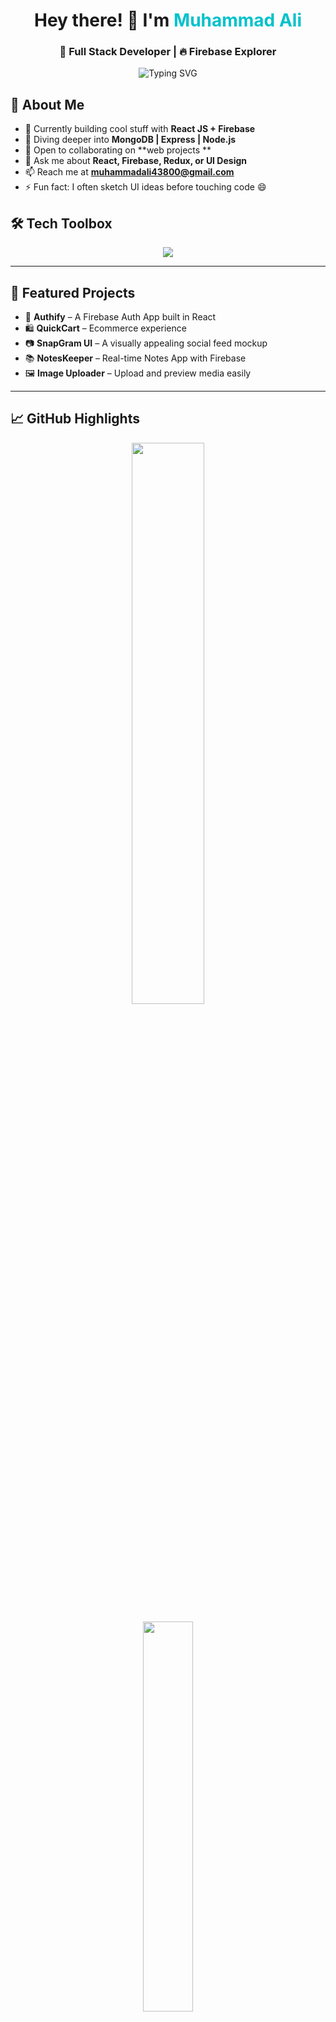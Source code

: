 <h1 align="center">Hey there! 👋 I'm <span style="color:#00C2CB;">Muhammad Ali</span></h1>
<h3 align="center">🚀 Full Stack Developer | 🔥 Firebase Explorer</h3>
<p align="center">
  <img src="https://readme-typing-svg.herokuapp.com?font=Fira+Code&weight=500&pause=1000&color=36BCF7&center=true&vCenter=true&width=435&lines=Building+with+React;Crafting+Beautiful+UIs;Let%E2%80%99s+Collaborate+and+Create!" alt="Typing SVG" />
</p>

## 🧠 About Me

- 🔭 Currently building cool stuff with **React JS + Firebase**
- 🌱 Diving deeper into **MongoDB | Express | Node.js**
- 👯 Open to collaborating on **web projects **
- 💬 Ask me about **React, Firebase, Redux, or UI Design**
- 📫 Reach me at **[muhammadali43800@gmail.com](mailto:muhammadali43800@gmail.com)**
- ⚡ Fun fact: I often sketch UI ideas before touching code 😄

## 🛠️ Tech Toolbox

<p align="center">
  <img src="https://skillicons.dev/icons?i=react,nodejs,express,mongodb,firebase,html,css,js,ts,tailwind,github,vscode" />
</p>

---

## 🚀 Featured Projects

- 🔐 **Authify** – A Firebase Auth App built in React  
- 🛍 **QuickCart** – Ecommerce experience  
- 📷 **SnapGram UI** – A visually appealing social feed mockup  
- 📚 **NotesKeeper** – Real-time Notes App with Firebase  
- 🖼️ **Image Uploader** – Upload and preview media easily
---

## 📈 GitHub Highlights

<p align="center">
  <img src="https://github-readme-stats.vercel.app/api?username=MUHAMMADALLEEY&show_icons=true&theme=tokyonight&border_radius=10" width="48%" />
</p>
<p align="center">
  <img src="https://github-readme-stats.vercel.app/api/top-langs/?username=MUHAMMADALLEEY&layout=compact&theme=tokyonight&border_radius=10" width="40%" />
</p>

---

## 🌐 Connect with Me

<p align="center">
  <a href="https://linkedin.com/in/muhammad-a-105104253" target="_blank">
    <img src="https://img.shields.io/badge/LinkedIn-%230077B5.svg?&style=for-the-badge&logo=linkedin&logoColor=white" />
</a>
  <a href="mailto:muhammadali43800@gmail.com">
    <img src="https://img.shields.io/badge/Gmail-D14836?style=for-the-badge&logo=gmail&logoColor=white" />
  </a>
 <a href="https://portfolio-nine-coral-16.vercel.app/" target="_blank">
    <img src="https://img.shields.io/badge/Portfolio-%23000000.svg?&style=for-the-badge&logo=firefox&logoColor=white" />
</a>
</p>



<h2 align="center">My Projects</h2>
<div style="display: flex; flex-wrap: wrap; justify-content: center;">
  <!-- Project Card 1 -->
  <div style="border: 1px solid #ccc; border-radius: 8px; margin: 10px; padding: 15px; width: 250px; background-color: #f7f7f7;">
    <h3 align="center">Project 1: React App</h3>
    <p align="center">A simple React application to showcase my skills.</p>
    <!-- Project Image with Snake Effect -->
    <div class="project-image-container">
      <img src="https://i.imgur.com/your-image1.png" alt="Project 1 Image" class="project-image" />
    </div>
    <img src="https://img.shields.io/badge/React%20App-blue?style=for-the-badge&logo=react&logoColor=white" style="display: block; margin: 10px auto;" />
    <a href="https://github.com/MUHAMMADALLEEY/project1" target="_blank" style="display: block; text-align: center; margin-top: 10px; color: blue;">View Project</a>
  </div>

  <!-- Project Card 2 -->
  <div style="border: 1px solid #ccc; border-radius: 8px; margin: 10px; padding: 15px; width: 250px; background-color: #f7f7f7;">
    <h3 align="center">Project 2: Node.js API</h3>
    <p align="center">A RESTful API built with Node.js and Express.</p>
    <!-- Project Image with Snake Effect -->
    <div class="project-image-container">
      <img src="https://i.imgur.com/your-image2.png" alt="Project 2 Image" class="project-image" />
    </div>
    <img src="https://img.shields.io/badge/Node.js%20API-brightgreen?style=for-the-badge&logo=node.js&logoColor=white" style="display: block; margin: 10px auto;" />
    <a href="https://github.com/MUHAMMADALLEEY/project2" target="_blank" style="display: block; text-align: center; margin-top: 10px; color: blue;">View Project</a>
  </div>

  <!-- Project Card 3 -->
  <div style="border: 1px solid #ccc; border-radius: 8px; margin: 10px; padding: 15px; width: 250px; background-color: #f7f7f7;">
    <h3 align="center">Project 3: Python Script</h3>
    <p align="center">A Python script for data analysis and visualization.</p>
    <!-- Project Image with Snake Effect -->
    <div class="project-image-container">
      <img src="https://i.imgur.com/your-image3.png" alt="Project 3 Image" class="project-image" />
    </div>
    <img src="https://img.shields.io/badge/Python%20Script-yellow?style=for-the-badge&logo=python&logoColor=white" style="display: block; margin: 10px auto;" />
    <a href="https://github.com/MUHAMMADALLEEY/project3" target="_blank" style="display: block; text-align: center; margin-top: 10px; color: blue;">View Project</a>
  </div>

  <!-- Project Card 4 -->
  <div style="border: 1px solid #ccc; border-radius: 8px; margin: 10px; padding: 15px; width: 250px; background-color: #f7f7f7;">
    <h3 align="center">Project 4: Vue.js App</h3>
    <p align="center">A Vue.js app for managing tasks efficiently.</p>
    <!-- Project Image with Snake Effect -->
    <div class="project-image-container">
      <img src="https://i.imgur.com/your-image4.png" alt="Project 4 Image" class="project-image" />
    </div>
    <img src="https://img.shields.io/badge/Vue.js%20App-orange?style=for-the-badge&logo=vue.js&logoColor=white" style="display: block; margin: 10px auto;" />
    <a href="https://github.com/MUHAMMADALLEEY/project4" target="_blank" style="display: block; text-align: center; margin-top: 10px; color: blue;">View Project</a>
  </div>
</div>

<!-- Add this style to create snake effect -->
<style>
  .project-image-container {
    overflow: hidden;
    position: relative;
  }

  .project-image {
    width: 100%;
    border-radius: 5px;
    transition: transform 0.3s ease-out, filter 0.3s ease-out;
  }

  .project-image-container:hover .project-image {
    transform: scale(1.1);
    filter: brightness(1.2);
  }
</style>




## ☕ Support My Work
<p align="center">
  <img src="https://img.shields.io/badge/Support%20My%20Project%20🚀-Sponsor%20My%20Work-blue?style=for-the-badge&logo=github&logoColor=white" />

</p>


 📊 Visitor Count
<p align="center">
  <img src="https://komarev.com/ghpvc/?username=MUHAMMADALLEEY&label=Visitors&color=0e75b6&style=flat" />
</p>

